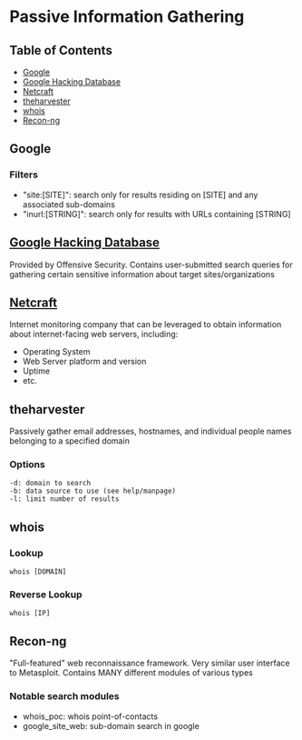 # Passive Information Gathering

## Table of Contents
* [Google](#google)
* [Google Hacking Database](#google-hacking-database)
* [Netcraft](#netcraft)
* [theharvester](#theharvester)
* [whois](#whois)
* [Recon-ng](#recon-ng)


## Google

### Filters
* "site:[SITE]": search only for results residing on [SITE] and any associated sub-domains
* "inurl:[STRING]": search only for results with URLs containing [STRING]


## [Google Hacking Database](https://www.exploit-db.com/google-hacking-database)
Provided by Offensive Security. Contains user-submitted search queries for gathering certain sensitive information about target sites/organizations


## [Netcraft](https://www.netcraft.com/)
Internet monitoring company that can be leveraged to obtain information about internet-facing web servers, including:
* Operating System
* Web Server platform and version
* Uptime
* etc.


## theharvester
Passively gather email addresses, hostnames, and individual people names belonging to a specified domain

### Options
```
-d: domain to search
-b: data source to use (see help/manpage)
-l: limit number of results
```


## whois

### Lookup
```
whois [DOMAIN]
```

### Reverse Lookup
```
whois [IP]
```


## Recon-ng
"Full-featured" web reconnaissance framework. Very similar user interface to Metasploit. Contains MANY different modules of various types

### Notable search modules
* whois_poc: whois point-of-contacts
* google_site_web: sub-domain search in google

